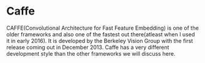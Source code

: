# Caffe

CAFFE(Convolutional Architecture for Fast Feature Embedding) is one of the older frameworks and also one of the fastest out there(atleast when I used it in early 2016). It is developed by the Berkeley Vision Group with the first release coming out in December 2013. Caffe has a very different development style than the other frameworks we will discuss here.

